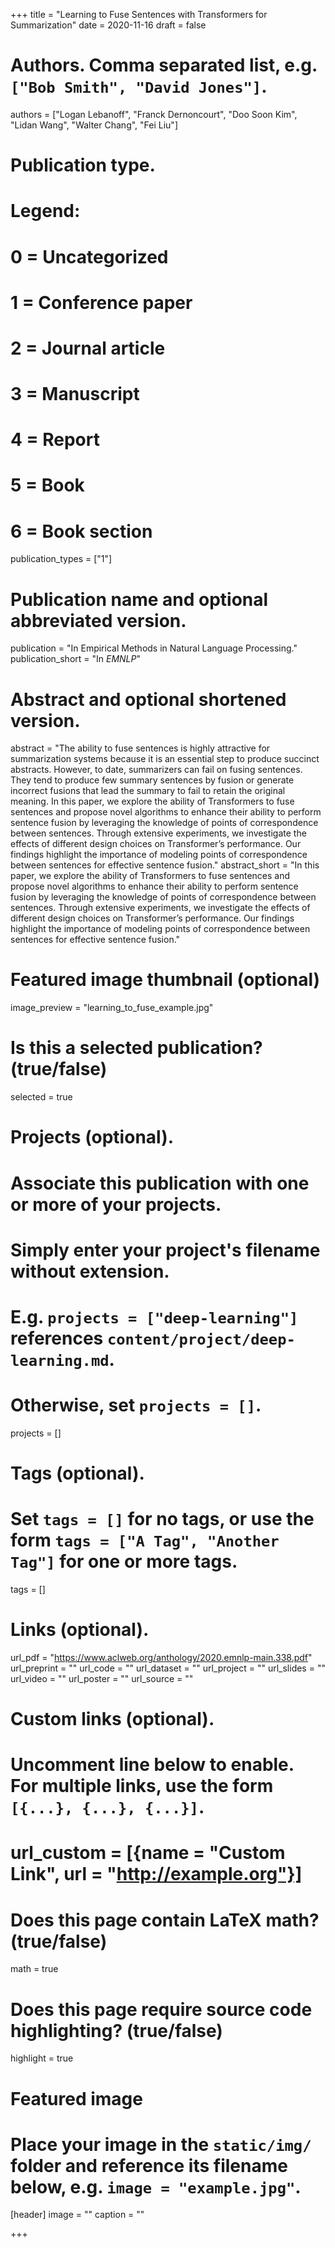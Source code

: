 +++
title = "Learning to Fuse Sentences with Transformers for Summarization"
date = 2020-11-16
draft = false

# Authors. Comma separated list, e.g. `["Bob Smith", "David Jones"]`.
authors = ["Logan Lebanoff", "Franck Dernoncourt", "Doo Soon Kim", "Lidan Wang", "Walter Chang", "Fei Liu"]

# Publication type.
# Legend:
# 0 = Uncategorized
# 1 = Conference paper
# 2 = Journal article
# 3 = Manuscript
# 4 = Report
# 5 = Book
# 6 = Book section
publication_types = ["1"]

# Publication name and optional abbreviated version.
publication = "In Empirical Methods in Natural Language Processing."
publication_short = "In *EMNLP*"

# Abstract and optional shortened version.
abstract = "The ability to fuse sentences is highly attractive for summarization systems because it is an essential step to produce succinct abstracts. However, to date, summarizers can fail on fusing sentences. They tend to produce few summary sentences by fusion or generate incorrect fusions that lead the summary to fail to retain the original meaning. In this paper, we explore the ability of Transformers to fuse sentences and propose novel algorithms to enhance their ability to perform sentence fusion by leveraging the knowledge of points of correspondence between sentences. Through extensive experiments, we investigate the effects of different design choices on Transformer’s performance. Our findings highlight the importance of modeling points of correspondence between sentences for effective sentence fusion."
abstract_short = "In this paper, we explore the ability of Transformers to fuse sentences and propose novel algorithms to enhance their ability to perform sentence fusion by leveraging the knowledge of points of correspondence between sentences. Through extensive experiments, we investigate the effects of different design choices on Transformer’s performance. Our findings highlight the importance of modeling points of correspondence between sentences for effective sentence fusion."

# Featured image thumbnail (optional)
image_preview = "learning_to_fuse_example.jpg"

# Is this a selected publication? (true/false)
selected = true

# Projects (optional).
#   Associate this publication with one or more of your projects.
#   Simply enter your project's filename without extension.
#   E.g. `projects = ["deep-learning"]` references `content/project/deep-learning.md`.
#   Otherwise, set `projects = []`.
projects = []

# Tags (optional).
#   Set `tags = []` for no tags, or use the form `tags = ["A Tag", "Another Tag"]` for one or more tags.
tags = []

# Links (optional).
url_pdf = "https://www.aclweb.org/anthology/2020.emnlp-main.338.pdf"
url_preprint = ""
url_code = ""
url_dataset = ""
url_project = ""
url_slides = ""
url_video = ""
url_poster = ""
url_source = ""

# Custom links (optional).
#   Uncomment line below to enable. For multiple links, use the form `[{...}, {...}, {...}]`.
# url_custom = [{name = "Custom Link", url = "http://example.org"}]

# Does this page contain LaTeX math? (true/false)
math = true

# Does this page require source code highlighting? (true/false)
highlight = true

# Featured image
# Place your image in the `static/img/` folder and reference its filename below, e.g. `image = "example.jpg"`.
[header]
image = ""
caption = ""

+++

